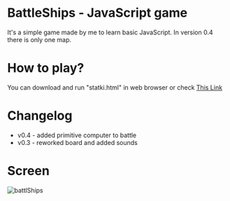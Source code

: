 # BattleShips - JavaScript game

It's a simple game made by me to learn basic JavaScript.
In version 0.4 there is only one map. 

# How to play?
You can download and run "statki.html" in web browser
or check <a href="https://mmiki26.nstrefa.pl/github/battleships/statki.html">This Link</a>

# Changelog

- v0.4 - added primitive computer to battle 
- v0.3 - reworked board and added sounds

# Screen
<img src="https://mmiki26.nstrefa.pl/github/battleships/screen.jpg" alt="battlShips">
